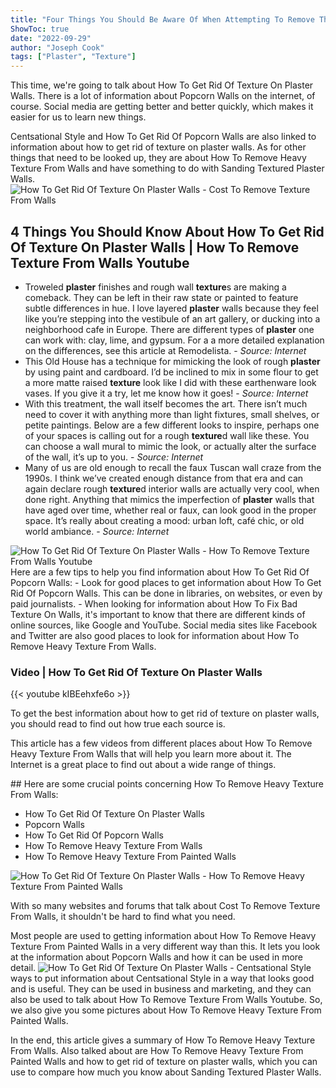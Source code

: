 ```yaml
---
title: "Four Things You Should Be Aware Of When Attempting To Remove The Texture On Plaster Walls"
ShowToc: true 
date: "2022-09-29"
author: "Joseph Cook" 
tags: ["Plaster", "Texture"]
---
```


	
This time, we're going to talk about How To Get Rid Of Texture On Plaster Walls. There is a lot of information about Popcorn Walls on the internet, of course. Social media are getting better and better quickly, which makes it easier for us to learn new things.

Centsational Style and How To Get Rid Of Popcorn Walls are also linked to information about how to get rid of texture on plaster walls. As for other things that need to be looked up, they are about How To Remove Heavy Texture From Walls and have something to do with Sanding Textured Plaster Walls.
<img loading="lazy" src="https://i.ytimg.com/vi/BJyo6eDRj4I/maxresdefault.jpg" onerror="this.onerror=null;this.src='https://blogger.googleusercontent.com/img/a/AVvXsEhe7F7TRXHtjiKvHb5vS7DmnxvpHiDyoYyYvm1nHB3Qp2_w3BnM6A2eq4v7FYxCC9bfZt3a9vIMtAYEKUiaDQbHMg-ViyGmRIj39MLp0bGFfgfYw1Dc9q_H-T0wiTm3l0Uq42dETrN9eC8aGJ9_IORZsxST1AcLR7np1koOfcc7tnHa4S8Mwz_xD9d0=s16000';" alt="How To Get Rid Of Texture On Plaster Walls - Cost To Remove Texture From Walls" >

## 4 Things You Should Know About How To Get Rid Of Texture On Plaster Walls | How To Remove Texture From Walls Youtube
-   Troweled **plaster** finishes and rough wall **texture**s are making a comeback. They can be left in their raw state or painted to feature subtle differences in hue. I love layered **plaster** walls because they feel like you’re stepping into the vestibule of an art gallery, or ducking into a neighborhood cafe in Europe. There are different types of **plaster** one can work with: clay, lime, and gypsum. For a a more detailed explanation on the differences, see this article at Remodelista. - <cite>Source: Internet</cite>
-   This Old House has a technique for mimicking the look of rough **plaster** by using paint and cardboard. I’d be inclined to mix in some flour to get a more matte raised **texture** look like I did with these earthenware look vases. If you give it a try, let me know how it goes! - <cite>Source: Internet</cite>
-   With this treatment, the wall itself becomes the art. There isn’t much need to cover it with anything more than light fixtures, small shelves, or petite paintings. Below are a few different looks to inspire, perhaps one of your spaces is calling out for a rough **texture**d wall like these. You can choose a wall mural to mimic the look, or actually alter the surface of the wall, it’s up to you. - <cite>Source: Internet</cite>
-   Many of us are old enough to recall the faux Tuscan wall craze from the 1990s. I think we’ve created enough distance from that era and can again declare rough **texture**d interior walls are actually very cool, when done right. Anything that mimics the imperfection of **plaster** walls that have aged over time, whether real or faux, can look good in the proper space. It’s really about creating a mood: urban loft, café chic, or old world ambiance. - <cite>Source: Internet</cite>


<img loading="lazy" src="http://www.sketchuptextureclub.com/public/texture/59-copper-metal-texture-seamless.jpg" onerror="this.onerror=null;this.src='https://blogger.googleusercontent.com/img/a/AVvXsEhe7F7TRXHtjiKvHb5vS7DmnxvpHiDyoYyYvm1nHB3Qp2_w3BnM6A2eq4v7FYxCC9bfZt3a9vIMtAYEKUiaDQbHMg-ViyGmRIj39MLp0bGFfgfYw1Dc9q_H-T0wiTm3l0Uq42dETrN9eC8aGJ9_IORZsxST1AcLR7np1koOfcc7tnHa4S8Mwz_xD9d0=s16000';" alt="How To Get Rid Of Texture On Plaster Walls - How To Remove Texture From Walls Youtube" >
Here are a few tips to help you find information about How To Get Rid Of Popcorn Walls:
- Look for good places to get information about How To Get Rid Of Popcorn Walls. This can be done in libraries, on websites, or even by paid journalists.
- When looking for information about How To Fix Bad Texture On Walls, it's important to know that there are different kinds of online sources, like Google and YouTube. Social media sites like Facebook and Twitter are also good places to look for information about How To Remove Heavy Texture From Walls.

### Video | How To Get Rid Of Texture On Plaster Walls
{{< youtube kIBEehxfe6o >}} 

To get the best information about how to get rid of texture on plaster walls, you should read to find out how true each source is.

This article has a few videos from different places about How To Remove Heavy Texture From Walls that will help you learn more about it. The Internet is a great place to find out about a wide range of things.
<script async="async" data-cfasync="false" src="//normallydemandedalter.com/fe63df3c5408708b15d8dc3d9b206b31/invoke.js"></script>
<div id="container-fe63df3c5408708b15d8dc3d9b206b31"></div>
## Here are some crucial points concerning How To Remove Heavy Texture From Walls:

- How To Get Rid Of Texture On Plaster Walls
- Popcorn Walls
- How To Get Rid Of Popcorn Walls
- How To Remove Heavy Texture From Walls
- How To Remove Heavy Texture From Painted Walls

 <img loading="lazy" src="http://www.sketchuptextureclub.com/public/texture/0093-varnished-dirty-wood-plank-texture-seamless.jpg" onerror="this.onerror=null;this.src='https://blogger.googleusercontent.com/img/a/AVvXsEhe7F7TRXHtjiKvHb5vS7DmnxvpHiDyoYyYvm1nHB3Qp2_w3BnM6A2eq4v7FYxCC9bfZt3a9vIMtAYEKUiaDQbHMg-ViyGmRIj39MLp0bGFfgfYw1Dc9q_H-T0wiTm3l0Uq42dETrN9eC8aGJ9_IORZsxST1AcLR7np1koOfcc7tnHa4S8Mwz_xD9d0=s16000';" alt="How To Get Rid Of Texture On Plaster Walls - How To Remove Heavy Texture From Painted Walls" >

With so many websites and forums that talk about Cost To Remove Texture From Walls, it shouldn't be hard to find what you need.

Most people are used to getting information about How To Remove Heavy Texture From Painted Walls in a very different way than this. It lets you look at the information about Popcorn Walls and how it can be used in more detail.
<img loading="lazy" src="http://www.sketchuptextureclub.com/public/texture/0067-slab-granite-marble-texture-seamless.jpg" onerror="this.onerror=null;this.src='https://blogger.googleusercontent.com/img/a/AVvXsEhe7F7TRXHtjiKvHb5vS7DmnxvpHiDyoYyYvm1nHB3Qp2_w3BnM6A2eq4v7FYxCC9bfZt3a9vIMtAYEKUiaDQbHMg-ViyGmRIj39MLp0bGFfgfYw1Dc9q_H-T0wiTm3l0Uq42dETrN9eC8aGJ9_IORZsxST1AcLR7np1koOfcc7tnHa4S8Mwz_xD9d0=s16000';" alt="How To Get Rid Of Texture On Plaster Walls - Centsational Style" >
ways to put information about Centsational Style in a way that looks good and is useful. They can be used in business and marketing, and they can also be used to talk about How To Remove Texture From Walls Youtube. So, we also give you some pictures about How To Remove Heavy Texture From Painted Walls.

In the end, this article gives a summary of How To Remove Heavy Texture From Walls. Also talked about are How To Remove Heavy Texture From Painted Walls and how to get rid of texture on plaster walls, which you can use to compare how much you know about Sanding Textured Plaster Walls.
	
	

